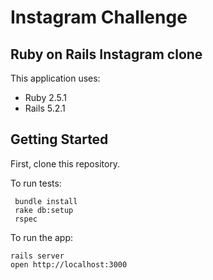 Instagram Challenge
================


Ruby on Rails Instagram clone
-------------

This application uses:

- Ruby 2.5.1
- Rails 5.2.1


Getting Started
---------------

First, clone this repository.

To run tests:

```
 bundle install
 rake db:setup
 rspec
```

To run the app:

```
rails server
open http://localhost:3000
```
